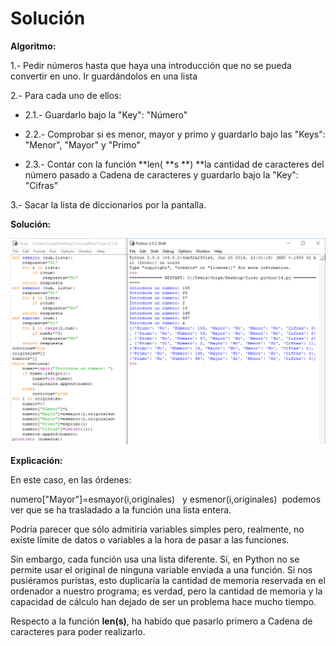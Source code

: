 
# Solución

**Algoritmo:**

1.- Pedir números hasta que haya una introducción que no se pueda convertir en uno. Ir guardándolos en una lista

2.- Para cada uno de ellos:

- 2.1.- Guardarlo bajo la "Key": "Número"

- 2.2.- Comprobar si es menor, mayor y primo y guardarlo bajo las "Keys": "Menor", "Mayor" y "Primo"

- 2.3.- Contar con la función **len( **s **) **la cantidad de caracteres del número pasado a Cadena de caracteres y guardarlo bajo la "Key": "Cifras"

3.- Sacar la lista de diccionarios por la pantalla. 

**Solución:**

![](img/16.png)

**Explicación:**

En este caso, en las órdenes:

numero["Mayor"]=esmayor(i,originales)   y esmenor(i,originales)  podemos ver que se ha trasladado a la función una lista entera. 

Podría parecer que sólo admitiría variables simples pero, realmente, no existe límite de datos o variables a la hora de pasar a las funciones.

Sin embargo, cada función usa una lista diferente. Sí, en Python no se permite usar el original de ninguna variable enviada a una función. Si nos pusiéramos puristas, esto duplicaría la cantidad de memoria reservada en el ordenador a nuestro programa; es verdad, pero la cantidad de memoria y la capacidad de cálculo han dejado de ser un problema hace mucho tiempo.

Respecto a la función **len(**s**)**, ha habido que pasarlo primero a Cadena de caracteres para poder realizarlo.  

